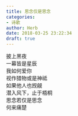 ```yaml
---  
title: 思念仅是思念  
categories:  
- 诗歌  
author: Herb  
date: 2018-03-25 23:22:34  
draft: true
---  
```

披上黑夜  
一幕皆是星辰  
我如何爱你  
视作猎物或是神祗  
如果他人也觊觎    
潜入风下，止于梧桐  
思念若仅是思念  
何来痛楚